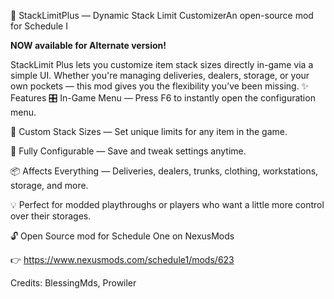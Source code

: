 🧱 StackLimitPlus — Dynamic Stack Limit CustomizerAn open-source mod for Schedule I

**NOW available for Alternate version!**

StackLimit Plus lets you customize item stack sizes directly in-game via a simple UI. Whether you're managing deliveries, dealers, storage, or your own pockets — this mod gives you the flexibility you’ve been missing.
✨ Features
🎛 In-Game Menu — Press F6
to instantly open the configuration menu.

🔧 Custom Stack Sizes — Set unique limits for any item in the game.

💾 Fully Configurable — Save and tweak settings anytime.

📦 Affects Everything — Deliveries, dealers, trunks, clothing, workstations, storage, and more.

💡 Perfect for modded playthroughs or players who want a little more control over their storages.

🔓 Open Source mod for Schedule One on NexusMods

👉 https://www.nexusmods.com/schedule1/mods/623

Credits: BlessingMds, Prowiler

